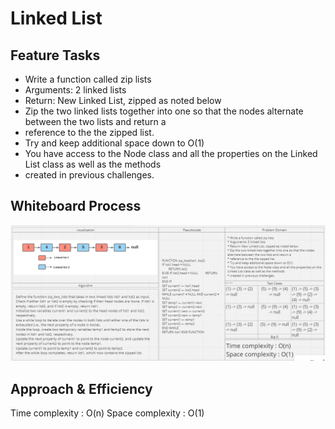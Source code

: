 # Linked List

## Feature Tasks

* Write a function called zip lists
* Arguments: 2 linked lists
* Return: New Linked List, zipped as noted below
* Zip the two linked lists together into one so that the nodes alternate between the two lists and return a
* reference to the the zipped list.
* Try and keep additional space down to O(1)
* You have access to the Node class and all the properties on the Linked List class as well as the methods
* created in previous challenges.

## Whiteboard Process
![White board](./Img4.PNG)


## Approach & Efficiency

Time complexity : O(n)
Space complexity : O(1)



